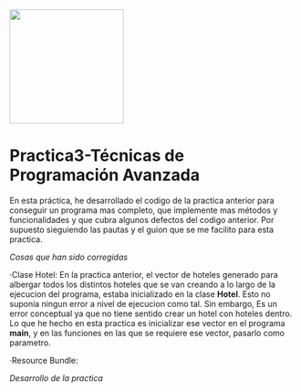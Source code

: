 <img src="https://github.com/Crisgf6/Practica1-TPA/blob/main/assets/eclipse.png" width="200" height="auto">

# Practica3-Técnicas de Programación Avanzada

En esta práctica, he desarrollado el codigo de la practica anterior para conseguir un programa mas completo, que implemente mas métodos y funcionalidades y que cubra algunos defectos del codigo anterior. Por supuesto sieguiendo las pautas y el guion que se me facilito para esta practica.

*Cosas que han sido corregidas*
  
   ·Clase Hotel: En la practica anterior, el vector de hoteles generado para albergar todos los distintos hoteles que se van creando a lo largo de la ejecucion del programa, estaba inicializado en la clase **Hotel**. Esto no suponia ningun error a nivel de ejecucion como tal. Sin embargo, Es un error conceptual ya que no tiene sentido crear un hotel con hoteles dentro. Lo que he hecho en esta practica es inicializar ese vector en el programa **main**, y en las funciones en las que se requiere ese vector, pasarlo como parametro.
   
   ·Resource Bundle:
  
*Desarrollo de la practica*
